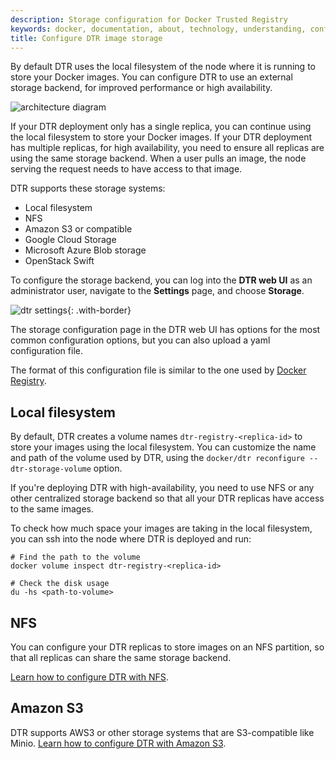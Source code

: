 ```yaml
---
description: Storage configuration for Docker Trusted Registry
keywords: docker, documentation, about, technology, understanding, configuration, storage, storage drivers, Azure, S3, Swift, enterprise, hub, registry
title: Configure DTR image storage
---
```

By default DTR uses the local filesystem of the node where it is running to store your Docker images. You can configure DTR to use an external storage backend, for improved performance or high availability.

![architecture diagram](../../../images/configure-external-storage-1.svg)

If your DTR deployment only has a single replica, you can continue using the local filesystem to store your Docker images. If your DTR deployment has multiple replicas, for high availability, you need to ensure all replicas are using the same storage backend. When a user pulls an image, the node serving the request needs to have access to that image.

DTR supports these storage systems:

* Local filesystem
* NFS
* Amazon S3 or compatible
* Google Cloud Storage
* Microsoft Azure Blob storage
* OpenStack Swift

To configure the storage backend, you can log into the **DTR web UI** as an administrator user, navigate to the **Settings** page, and choose **Storage**.

![dtr settings](../../../images/configure-external-storage-2.png){: .with-border}

The storage configuration page in the DTR web UI has options for the most common configuration options, but you can also upload a yaml configuration file.

The format of this configuration file is similar to the one used by [Docker Registry](/registry/configuration.md).

## Local filesystem

By default, DTR creates a volume names `dtr-registry-<replica-id>` to store your images using the local filesystem. You can customize the name and path of the volume used by DTR, using the `docker/dtr reconfigure --dtr-storage-volume` option.

If you're deploying DTR with high-availability, you need to use NFS or any other centralized storage backend so that all your DTR replicas have access to the same images.

To check how much space your images are taking in the local filesystem, you can ssh into the node where DTR is deployed and run:

    # Find the path to the volume
    docker volume inspect dtr-registry-<replica-id>
    
    # Check the disk usage
    du -hs <path-to-volume>
    

## NFS

You can configure your DTR replicas to store images on an NFS partition, so that all replicas can share the same storage backend.

[Learn how to configure DTR with NFS](nfs.md).

## Amazon S3

DTR supports AWS3 or other storage systems that are S3-compatible like Minio. [Learn how to configure DTR with Amazon S3](s3.md).